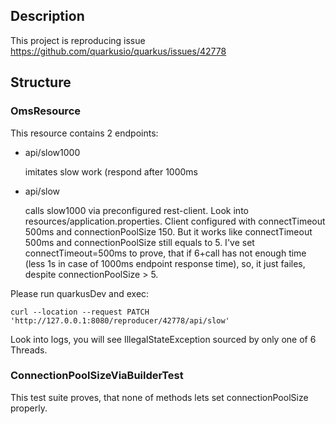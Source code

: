 ## Description
This project is reproducing issue https://github.com/quarkusio/quarkus/issues/42778

## Structure

### OmsResource
This resource contains 2 endpoints:
- api/slow1000


    imitates slow work (respond after 1000ms

- api/slow

    
    calls slow1000 via preconfigured rest-client. Look into resources/application.properties. 
    Client configured with connectTimeout 500ms and connectionPoolSize 150.
    But it works like connectTimeout 500ms and connectionPoolSize still equals to 5.
    I've set connectTimeout=500ms to prove, that if 6+call has not enough time (less 1s in case of 1000ms endpoint response time),
    so, it just failes, despite  connectionPoolSize > 5.   

Please run quarkusDev
and exec:
```
curl --location --request PATCH 'http://127.0.0.1:8080/reproducer/42778/api/slow'
```
Look into logs, you will see IllegalStateException sourced by only one of 6 Threads.

### ConnectionPoolSizeViaBuilderTest

This test suite proves, that none of methods lets set connectionPoolSize properly.

